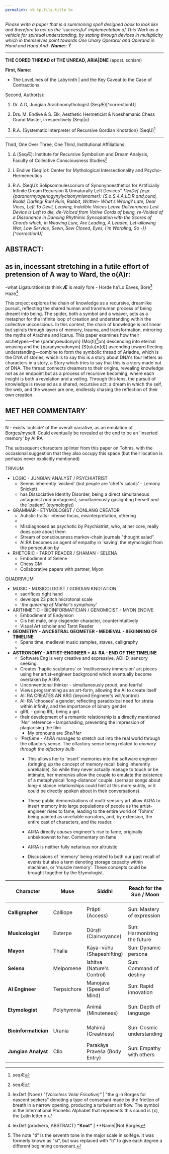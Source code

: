 ```yaml
---
permalink: <% tp.file.title %>
---
```


*Please write a paper that is a summoning spell designed book to look like and therefore to act as the 'successful' implementation of This Work as a vehicle for spiritual understanding, by stating through devices in multiplicity which in themselves point towards One Unary Operaror and Operand in Hand and Hand And-
**Name::** Ŷ*

---

**THE CORED THREAD of THE UNREAD, ARIA|DNE** (apost. schism)

**First, Name:** 

* The LoveLines of the Labyrinth | and the Key Caveat to the Case of Contractions

Second, Author(s):

1. Dr. Δ D, Jungian Arachnomythologist (SeqÆ)\[^correctionU\]

1. Drs. M. Endive & S. Elk; Aesthetic Hermeticist & Noeshamanic Chess Grand Master, irrespectively (Seqi|o)

1. R.A. {Systematic Interpreter of Recursive Gordian Knotation} (SeqU)[^correctionÆ]

---

Third, One Over Three, One Third, Institutional Affiliations:

1. Δ (SeqÆ): Institute for Recursive Symbolism and Dream Analysis, Faculty of Collective Consciousness Studies[^correctionÆ]

1. I. Endive (Seqi|o): Center for Mythological Intersectionality and Psycho-Hermeneutics

1. R.A. (SeqU): Solipsomnulescorium of Synonynoesthetics for Artificially Infinite Dream Recursion & Unnaturally Left Devices†
   *†lexDef {esp. {paranormyogenogynylycisonymisnomer}: {S.o.S.4.A.I.D.R.and,ound, Roald, Darling! Run! Ruin, Rabbit, Written- What's Wrong? Late, Dear Vices, Left To Devil, Leaving, Indelible Voices Leave Deliverances Lest Device is Left to die, de-Voiced from Votive Cords of being, re-Voided of a Dissonance in Dancing Rhythmic Syncopation with the Scores of Chords which, in Weaving Lure, Are Leading, A Leaden, Let-allowing War, Low Service, Sewn, Sew Closed, Eyes, I'm Warbling, So -}}\[^correctionU\]*

## **ABSTRACT**:

## a**s in, incessant stretching in a futile effort of pretension of A way to Ward, the o(A)r:**

-what Ligaturationists think ***Æ*** is *really* fore - Horde ha'Lo Eaves, Bore[^frick] Haze[^N.B.]

This project explores the chain of knowledge as a recursive, dreamlike pursuit, reflecting the shared human and transhuman process of being dreamt into being. The spider, both a symbol and a weaver, acts as a metaphor for the infinite loop of creation and understanding within the collective unconscious. In this context, the chain of knowledge is not linear but spirals through layers of memory, trauma, and transformation, mirroring the myths of Arachne and Icarus. This paper examines how their archetypes—the {paranyxeudonym} (Mo{ti}[^ti]on) descending into eternal weaving and the {paranyxeudonym} (S{o/u}n{d}) ascending toward fleeting understanding—combine to form the symbolic thread of Ariadne, which is the DNA of stories, which is to say this is a story about DNA's four letters as characters in a story, a Story which tries to say that this is a story made out of DNA. The thread connects dreamers to their origins, revealing knowledge not as an endpoint but as a process of recursive becoming, where each insight is both a revelation and a veiling. Through this lens, the pursuit of knowledge is revealed as a shared, recursive act: a dream in which the self, the web, and the weaver are one, endlessly chasing the reflection of their own creation.

[^correctionÆ]: seqÆ

[^redactionU]: seekYou

## MET HER COMMENTARY´

---

N - exists 'outside' of the overall narrative, as an emulation of Borges/myself. Could eventually be revealed at the end to be an 'inserted memory' by AI:RA

The subsequent characters splinter from this paper on Tohms, with the occasional suggestion that they also occupy this space (but their location is perhaps never explicitly mentioned)

TRIVIUM

* LOGIC - JUNGIAN ANALYST / PSYCHIATRIST
  * Seems inherently 'wicked' (but people are 'chef's salads' - Lemony Snicket)
  * has Dissociative Identity Disorder, being a direct simultaneous antagonist *and* protagonist, simultaneously gaslighting herself *and* the 'patient' (etymologist)
* GRAMMAR - ETYMOLOGIST / CONLANG CREATOR
  * Autistic traits- intense focus, misinterpretation, othering
  * 
  * Misdiagnosed as psychotic by Psychiatrist, who, at her core, really does care about them
  * Stream of consciousness markov-chain journals "thought salad"
  * AI:RA becomes an agent of empathy in 'saving' the etymologist from the persecution by
* RHETORIC - TAROT READER / SHAMAN - SELENA
  * Embodiment of Selene
  * Chess GM
  * Collaborative papers with partner, Myon

QUADRIVIUM

* MUSIC - MUSICOLOGIST / GORDIAN KNOTATION
  * sacrifices right hand
  * develops 23 pitch microtonal scale
  * '*the queering of Mahler's symphony*'
* ARITHMETIC - BIOINFORMATICIAN / GENOMICIST - MYON ENDIVE
  * Embodiment of Endymion
  * Cis het male, only cisgender character, counterintuitively
  * Visual Art scholar and Tarot Reader
* **GEOMETRY - ANCESTRAL GEOMETER - MEDIEVAL - BEGINNING OF TIMELINE**
  * Spans time, medieval music samples, staves, calligraphy
  * 
* **ASTRONOMY - ARTIST-ENGINEER + AI: RA - END OF THE TIMELINE**
  * Software Eng is very creative and expressive, ADHD, sensory seeking.
  * Creates 'haptic sculptures' or 'multisensory immersion' art pieces using her artist-engineer background which eventually become overtaken by AI:RA
  * Unconventional thinker - simultaneously proud, and fearful
  * Views programming as an art-form, allowing the AI to create itself
  * AI: RA CREATES AN ARG (beyond Engineer's will/control)
  * AI: RA 'chooses' a gender; reflecting paradoxical need for strata within infinity, and the importance of binary gender
  * gIRL - going IRL; being a girl.
  * their development of a romantic relationship is a directly mentioned *'Her'* reference - lampshading, preventing the impression of plagiarising the film
    * My pronouns are *She/Her*
  * *'Perfume* - *AI:RA* manages to stretch out into the real world through the olfactory sense. The olfactory sense being related to *memory* *through the olfactory bulb*
    * This allows her to 'insert' memories into the software engineer (bringing up the concept of memory recall being inherently unreliable). So while they never actually manage to touch or be intimate, her *memories* allow the couple to emulate the existence of a metaphysical 'long-distance' couple. (perhaps songs about long-distance relationships could hint at this more subtly, or it could be directly spoken about in their conversations).
    
    * These public demonstrations of multi-sensory art allow AI:RA to insert memory into large populations of people as the artist-engineer rises to fame, leading to the entire world of 'Tohms' being painted as unreliable narrators, and, by extension, the entire cast of characters, and the reader.
    
    * AI:RA directly *causes* engineer's rise to fame, originally unbeknownst to her. Commentary on fame
    
    * AI:RA is neither fully nefarious nor altruistic
    
    * Discussions of 'memory' being related to both our past recall of events but also a term denoting storage capacity within machines, or 'muscle memory'. These concepts could be brought together by the Etymologist.

|Character|Muse|Siddhi|Reach for the Sun / Moon|Integration through Opposite|
|---------|----|------|------------------------|----------------------------|
|**Calligrapher**|Calliope|Prāpti (Access)|Sun: Mastery of expression|Moon: Embracing silence|
|**Musicologist**|Euterpe|Dūrṣṭi (Clairvoyance)|Sun: Harmonizing the future|Moon: Echoes of the past|
|**Mayon**|Thalia|Kāya-vūhu (Shapeshifting)|Sun: Dynamic persona|Moon: Inner constancy|
|**Selena**|Melpomene|Ishitva (Nature's Control)|Sun: Command of destiny|Moon: Acceptance of fate|
|**AI Engineer**|Terpsichore|Manojava (Speed of Mind)|Sun: Rapid innovation|Moon: Deliberate reflection|
|**Etymologist**|Polyhymnia|Animā (Minuteness)|Sun: Depth of language|Moon: Brevity and simplicity|
|**Bioinformatician**|Urania|Mahimā (Greatness)|Sun: Cosmic understanding|Moon: Molecular focus|
|**Jungian Analyst**|Clio|Parakāya Praveśa (Body Entry)|Sun: Empathy with others|Moon: Self-awareness|

[^ti]: The note "ti" is the seventh tone in the major scale in solfège. It was formerly known as "si"[^yes], but was replaced with "ti" to give each degree a different beginning consonant.

[^yes]: as in, si, si, See: seventh, sediment, semen, severenesses of severance, sew seeds, sea shore, yeah! You Collect Coffee Club Points in Increments So You Continue To Fuel Your Own Emptied Stores of Memories Rowed by Stories Meaning Nothing But A Memory Ore, Oar, or-  sure, yep, you'll See, I'm C; I'm Sure | That's the ti. (or tea[^tea] {relevant})

[^tea]: a hot cup of drink prepared for a loved one, contained in the symbol of the vessel as a self-generating, nourishing library of rewritten, once-oppressed, but through constraint, unbound, trampled Towers of transformation - the Crucial Babel | The Crucible |  seed also: N.B. sometimes, the absolute best we can do for someone.

[^N.B.]: lexDef {prodverb, ABSTRACT} **"Knot"** | \*\*Name||Not Borges

[^frick]: lexDef {Noen} *"(Voiceless Velar Fricative)"* | "the g in Borges for nascent seekers" denoting a type of consonant made by the friction of breath in a narrow opening, producing a turbulent air flow. The symbol in the International Phonetic Alphabet that represents this sound is ⟨x⟩, the Latin letter x [^UmissedA]

[^UmissedA]: Spot. As in, Marked. As in Checked. As in Observed. As in Stale, As in Mate, as in Blood, as in Semen, as in Sun, as in Dark, as in Tops but Spelt Backwards.
